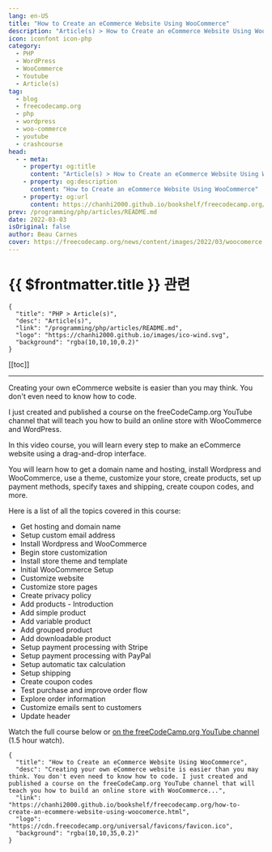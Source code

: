 ```yaml
---
lang: en-US
title: "How to Create an eCommerce Website Using WooCommerce"
description: "Article(s) > How to Create an eCommerce Website Using WooCommerce"
icon: iconfont icon-php
category:
  - PHP
  - WordPress
  - WooCommerce
  - Youtube
  - Article(s)
tag:
  - blog
  - freecodecamp.org
  - php
  - wordpress
  - woo-commerce
  - youtube
  - crashcourse
head:
  - - meta:
    - property: og:title
      content: "Article(s) > How to Create an eCommerce Website Using WooCommerce"
    - property: og:description
      content: "How to Create an eCommerce Website Using WooCommerce"
    - property: og:url
      content: https://chanhi2000.github.io/bookshelf/freecodecamp.org/how-to-create-an-ecommere-website-using-woocomerce.html
prev: /programming/php/articles/README.md
date: 2022-03-03
isOriginal: false
author: Beau Carnes
cover: https://freecodecamp.org/news/content/images/2022/03/woocomerce.png
---
```


# {{ $frontmatter.title }} 관련

```component VPCard
{
  "title": "PHP > Article(s)",
  "desc": "Article(s)",
  "link": "/programming/php/articles/README.md",
  "logo": "https://chanhi2000.github.io/images/ico-wind.svg",
  "background": "rgba(10,10,10,0.2)"
}
```

[[toc]]

---

<SiteInfo
  name="How to Create an eCommerce Website Using WooCommerce"
  desc="Creating your own eCommerce website is easier than you may think. You don't even need to know how to code. I just created and published a course on the freeCodeCamp.org YouTube channel that will teach you how to build an online store with WooCommerce..."
  url="https://freecodecamp.org/news/how-to-create-an-ecommere-website-using-woocomerce"
  logo="https://cdn.freecodecamp.org/universal/favicons/favicon.ico"
  preview="https://freecodecamp.org/news/content/images/2022/03/woocomerce.png"/>

Creating your own eCommerce website is easier than you may think. You don't even need to know how to code.

I just created and published a course on the freeCodeCamp.org YouTube channel that will teach you how to build an online store with WooCommerce and WordPress.

In this video course, you will learn every step to make an eCommerce website using a drag-and-drop interface.

You will learn how to get a domain name and hosting, install Wordpress and WooCommerce, use a theme, customize your store, create products, set up payment methods, specify taxes and shipping, create coupon codes, and more.

Here is a list of all the topics covered in this course:

- Get hosting and domain name
- Setup custom email address
- Install Wordpress and WooCommerce
- Begin store customization
- Install store theme and template
- Initial WooCommerce Setup
- Customize website
- Customize store pages
- Create privacy policy
- Add products - Introduction
- Add simple product
- Add variable product
- Add grouped product
- Add downloadable product
- Setup payment processing with Stripe
- Setup payment processing with PayPal
- Setup automatic tax calculation
- Setup shipping
- Create coupon codes
- Test purchase and improve order flow
- Explore order information
- Customize emails sent to customers
- Update header

Watch the full course below or [<FontIcon icon="fa-brands fa-youtube"/>on the freeCodeCamp.org YouTube channel](https://youtu.be/kF0UBL1eHeQ) (1.5 hour watch).

<VidStack src="youtube/kF0UBL1eHeQ" />

<!-- TODO: add ARTICLE CARD -->
```component VPCard
{
  "title": "How to Create an eCommerce Website Using WooCommerce",
  "desc": "Creating your own eCommerce website is easier than you may think. You don't even need to know how to code. I just created and published a course on the freeCodeCamp.org YouTube channel that will teach you how to build an online store with WooCommerce...",
  "link": "https://chanhi2000.github.io/bookshelf/freecodecamp.org/how-to-create-an-ecommere-website-using-woocomerce.html",
  "logo": "https://cdn.freecodecamp.org/universal/favicons/favicon.ico",
  "background": "rgba(10,10,35,0.2)"
}
```
